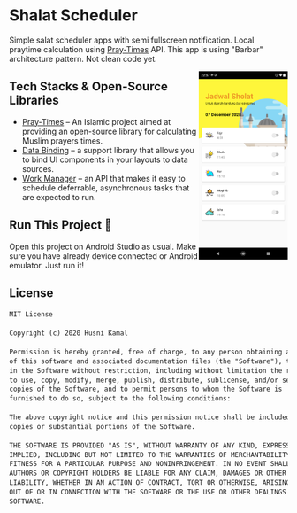 # Shalat Scheduler
Simple salat scheduler apps with semi fullscreen notification. Local praytime calculation using [Pray-Times](https://github.com/abodehq/Pray-Times) API. This app is using "Barbar" architecture pattern. Not clean code yet.

<img src="/screenshot/img.png" align="right" width="32%"/>

## Tech Stacks & Open-Source Libraries

 - [Pray-Times](https://github.com/abodehq/Pray-Times) – An Islamic project aimed at providing an open-source library for calculating Muslim prayers times.
 - [Data Binding](https://developer.android.com/topic/libraries/data-binding) – a support library that allows you to bind UI components in your layouts to data sources.
 - [Work Manager](https://developer.android.com/topic/libraries/architecture/workmanager) – an API that makes it easy to schedule deferrable, asynchronous tasks that are expected to run.

## Run This Project 🚀
Open this project on Android Studio as usual. Make sure you have already device connected or Android emulator. Just run it!

## License
```xml
MIT License

Copyright (c) 2020 Husni Kamal

Permission is hereby granted, free of charge, to any person obtaining a copy
of this software and associated documentation files (the "Software"), to deal
in the Software without restriction, including without limitation the rights
to use, copy, modify, merge, publish, distribute, sublicense, and/or sell
copies of the Software, and to permit persons to whom the Software is
furnished to do so, subject to the following conditions:

The above copyright notice and this permission notice shall be included in all
copies or substantial portions of the Software.

THE SOFTWARE IS PROVIDED "AS IS", WITHOUT WARRANTY OF ANY KIND, EXPRESS OR
IMPLIED, INCLUDING BUT NOT LIMITED TO THE WARRANTIES OF MERCHANTABILITY,
FITNESS FOR A PARTICULAR PURPOSE AND NONINFRINGEMENT. IN NO EVENT SHALL THE
AUTHORS OR COPYRIGHT HOLDERS BE LIABLE FOR ANY CLAIM, DAMAGES OR OTHER
LIABILITY, WHETHER IN AN ACTION OF CONTRACT, TORT OR OTHERWISE, ARISING FROM,
OUT OF OR IN CONNECTION WITH THE SOFTWARE OR THE USE OR OTHER DEALINGS IN THE
SOFTWARE.

```
